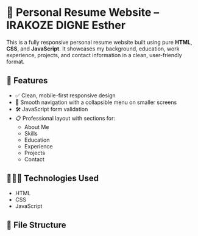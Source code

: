 # 💼 Personal Resume Website – IRAKOZE DIGNE Esther

This is a fully responsive personal resume website built using pure **HTML**, **CSS**, and **JavaScript**. It showcases my background, education, work experience, projects, and contact information in a clean, user-friendly format.

## 🌟 Features

- ✅ Clean, mobile-first responsive design
- 🔗 Smooth navigation with a collapsible menu on smaller screens
- 🛠️ JavaScript form validation
- 📋 Professional layout with sections for:
  - About Me
  - Skills
  - Education
  - Experience
  - Projects
  - Contact

## 👩🏽‍💻 Technologies Used

- HTML
- CSS
- JavaScript

## 📁 File Structure

